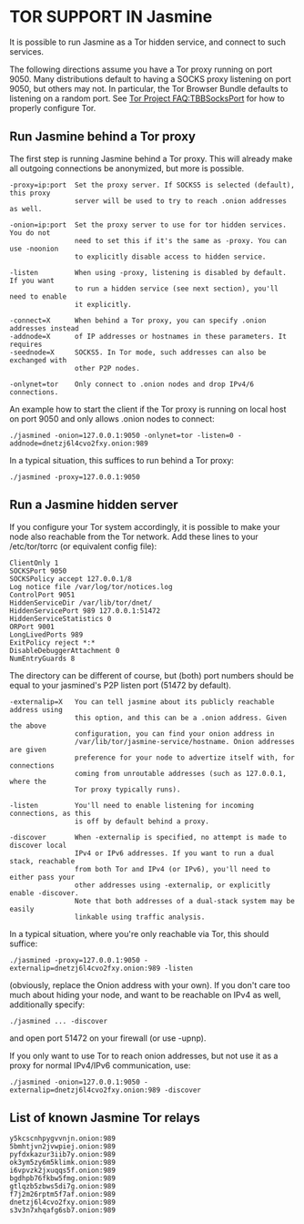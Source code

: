TOR SUPPORT IN Jasmine
=======================

It is possible to run Jasmine as a Tor hidden service, and connect to such services.

The following directions assume you have a Tor proxy running on port 9050. Many
distributions default to having a SOCKS proxy listening on port 9050, but others
may not. In particular, the Tor Browser Bundle defaults to listening on a random
port. See [Tor Project FAQ:TBBSocksPort](https://www.torproject.org/docs/faq.html.en#TBBSocksPort)
for how to properly configure Tor.


Run Jasmine behind a Tor proxy
----------------------------------

The first step is running Jasmine behind a Tor proxy. This will already make all
outgoing connections be anonymized, but more is possible.
```
-proxy=ip:port  Set the proxy server. If SOCKS5 is selected (default), this proxy
                server will be used to try to reach .onion addresses as well.

-onion=ip:port  Set the proxy server to use for tor hidden services. You do not
                need to set this if it's the same as -proxy. You can use -noonion
                to explicitly disable access to hidden service.

-listen         When using -proxy, listening is disabled by default. If you want
                to run a hidden service (see next section), you'll need to enable
                it explicitly.

-connect=X      When behind a Tor proxy, you can specify .onion addresses instead
-addnode=X      of IP addresses or hostnames in these parameters. It requires
-seednode=X     SOCKS5. In Tor mode, such addresses can also be exchanged with
                other P2P nodes.

-onlynet=tor    Only connect to .onion nodes and drop IPv4/6 connections.
```

An example how to start the client if the Tor proxy is running on local host on
port 9050 and only allows .onion nodes to connect:
```
./jasmined -onion=127.0.0.1:9050 -onlynet=tor -listen=0 -addnode=dnetzj6l4cvo2fxy.onion:989
```

In a typical situation, this suffices to run behind a Tor proxy:
```
./jasmined -proxy=127.0.0.1:9050
```

Run a Jasmine hidden server
-------------------------------

If you configure your Tor system accordingly, it is possible to make your node also
reachable from the Tor network. Add these lines to your /etc/tor/torrc (or equivalent
config file):
```
ClientOnly 1
SOCKSPort 9050
SOCKSPolicy accept 127.0.0.1/8
Log notice file /var/log/tor/notices.log
ControlPort 9051
HiddenServiceDir /var/lib/tor/dnet/
HiddenServicePort 989 127.0.0.1:51472
HiddenServiceStatistics 0
ORPort 9001
LongLivedPorts 989
ExitPolicy reject *:*
DisableDebuggerAttachment 0
NumEntryGuards 8
```

The directory can be different of course, but (both) port numbers should be equal to
your jasmined's P2P listen port (51472 by default).
```
-externalip=X   You can tell jasmine about its publicly reachable address using
                this option, and this can be a .onion address. Given the above
                configuration, you can find your onion address in
                /var/lib/tor/jasmine-service/hostname. Onion addresses are given
                preference for your node to advertize itself with, for connections
                coming from unroutable addresses (such as 127.0.0.1, where the
                Tor proxy typically runs).

-listen         You'll need to enable listening for incoming connections, as this
                is off by default behind a proxy.

-discover       When -externalip is specified, no attempt is made to discover local
                IPv4 or IPv6 addresses. If you want to run a dual stack, reachable
                from both Tor and IPv4 (or IPv6), you'll need to either pass your
                other addresses using -externalip, or explicitly enable -discover.
                Note that both addresses of a dual-stack system may be easily
                linkable using traffic analysis.
```

In a typical situation, where you're only reachable via Tor, this should suffice:
```
./jasmined -proxy=127.0.0.1:9050 -externalip=dnetzj6l4cvo2fxy.onion:989 -listen
```

(obviously, replace the Onion address with your own). If you don't care too much
about hiding your node, and want to be reachable on IPv4 as well, additionally
specify:
```
./jasmined ... -discover
```

and open port 51472 on your firewall (or use -upnp).

If you only want to use Tor to reach onion addresses, but not use it as a proxy
for normal IPv4/IPv6 communication, use:
```
./jasmined -onion=127.0.0.1:9050 -externalip=dnetzj6l4cvo2fxy.onion:989 -discover
```

List of known Jasmine Tor relays
------------------------------------
```
y5kcscnhpygvvnjn.onion:989
5bmhtjvn2jvwpiej.onion:989
pyfdxkazur3iib7y.onion:989
ok3ym5zy6m5klimk.onion:989
i6vpvzk2jxuqqs5f.onion:989
bgdhpb76fkbw5fmg.onion:989
gtlqzb5zbws5di7g.onion:989
f7j2m26rptm5f7af.onion:989
dnetzj6l4cvo2fxy.onion:989
s3v3n7xhqafg6sb7.onion:989
```
